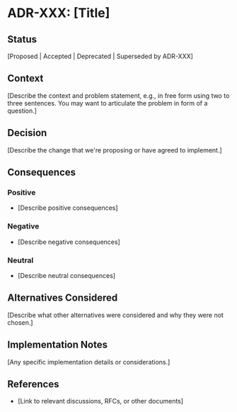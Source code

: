 # ADR-XXX: [Title]

## Status
[Proposed | Accepted | Deprecated | Superseded by ADR-XXX]

## Context
[Describe the context and problem statement, e.g., in free form using two to three sentences. You may want to articulate the problem in form of a question.]

## Decision
[Describe the change that we're proposing or have agreed to implement.]

## Consequences
### Positive
- [Describe positive consequences]

### Negative
- [Describe negative consequences]

### Neutral
- [Describe neutral consequences]

## Alternatives Considered
[Describe what other alternatives were considered and why they were not chosen.]

## Implementation Notes
[Any specific implementation details or considerations.]

## References
- [Link to relevant discussions, RFCs, or other documents]
